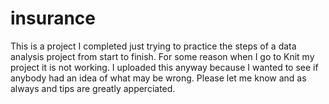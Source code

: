# insurance
This is a project I completed just trying to practice the steps of a data analysis project from start to finish. For some reason when I go to Knit my project it is not working.
I uploaded this anyway because I wanted to see if anybody had an idea of what may be wrong. Please let me know and as always and tips are greatly apperciated. 
